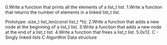 0.Write a function that prints all the elements of a list_t list.
1.Write a function that returns the number of elements in a linked list_t list.

Prototype: size_t list_len(const list_t *h);
2.Write a function that adds a new node at the beginning of a list_t list.
3.Write a function that adds a new node at the end of a list_t list.
4.Write a function that frees a list_t list.
5.0x12. C - Singly linked lists
C
Algorithm
Data structure
